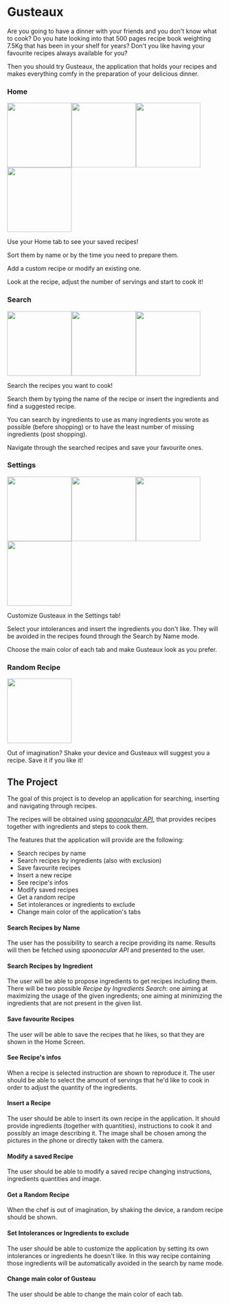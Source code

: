 # Gusteaux

Are you going to have a dinner with your friends and you don't know what to cook? Do you hate looking into that 500 pages recipe book weighting 7.5Kg that has been in your shelf for years? Don't you like having your favourite recipes always available for you?

Then you should try Gusteaux, the application that holds your recipes and makes everything comfy in the preparation of your delicious dinner. 

### Home

<img align='center' src=".\gusteauDocsUtils\homeScreen.png" width=150 /><img align='center' src="gusteauDocsUtils/modifyScreen.png" width=150 /><img align='center' src="gusteauDocsUtils/infoScreen.png" width=150 /><img align='center' src="gusteauDocsUtils/stepsScreen.png" width=150 />

Use your Home tab to see your saved recipes! 

Sort them by name or by the time you need to prepare them. 

Add a custom recipe or modify an existing one.

Look at the recipe, adjust the number of servings and start to cook it!

### Search

<img  src=".\gusteauDocsUtils\searchScreen.png" width=150 /><img src=".\gusteauDocsUtils\nameScreen.png" width=150 /><img src=".\gusteauDocsUtils\ingredientScreen.png" width=150 />

Search the recipes you want to cook!

Search them by typing the name of the recipe or insert the ingredients and find a suggested recipe. 

You can search by ingredients to use as many ingredients you wrote as possible (before shopping) or to have the least number of missing ingredients (post shopping).

Navigate through the searched recipes and save your favourite ones.

### Settings

<img align='center' src=".\gusteauDocsUtils\settingsScreen.png" width=150 /><img align='center' src=".\gusteauDocsUtils\intolerancesScreen.png" width=150 /><img align='center' src=".\gusteauDocsUtils\colorsScreen.png" width=150 /><img align='center' src=".\gusteauDocsUtils\colors2Screen.png" width=150 />

Customize Gusteaux in the Settings tab!

Select your intolerances and insert the ingredients you don't like. They will be avoided in the recipes found through the Search by Name mode.

Choose the main color of each tab and make Gusteaux look as you prefer.

### Random Recipe

<img align="center" src=".\gusteauDocsUtils\randomScreen.png" width=150 /> 

Out of imagination? Shake your device and Gusteaux will suggest you a recipe. Save it if you like it!

## The Project

The goal of this project is to develop an application for searching, inserting and navigating through recipes.

The recipes will be obtained using [*spoonacular API*](https://spoonacular.com/food-api/docs), that provides recipes together with ingredients and steps to cook them.

The features that the application will provide are the following:

- Search recipes by name
- Search recipes by ingredients (also with exclusion)
- Save favourite recipes
- Insert a new recipe
- See recipe's infos
- Modify saved recipes
- Get a random recipe
- Set intolerances or ingredients to exclude
- Change main color of the application's tabs

#### Search Recipes by Name

The user has the possibility to search a recipe providing its name. Results will then be fetched using *spoonacular API* and presented to the user. 

#### Search Recipes by Ingredient

The user will be able to propose ingredients to get recipes including them. There will be two possible *Recipe by Ingredients Search*: one aiming at maximizing the usage of the given ingredients; one aiming at minimizing the ingredients that are not present in the given list.

#### Save favourite Recipes

The user will be able to save the recipes that he likes, so that they are shown in the Home Screen. 

#### See Recipe's infos

When a recipe is selected instruction are shown to reproduce it. The user should be able to select the amount of servings that he'd like to cook in order to adjust the quantity of the ingredients.

#### Insert a Recipe

The user should be able to insert its own recipe in the application. It should provide ingredients (together with quantities), instructions to cook it and possibly an image describing it. The image shall be chosen among the pictures in the phone or directly taken with the camera.

#### Modify a saved Recipe

The user should be able to modify a saved recipe changing instructions, ingredients quantities and image.

#### Get a Random Recipe

When the chef is out of imagination, by shaking the device, a random recipe should be shown.

#### Set Intolerances or Ingredients to exclude

The user should be able to customize the application by setting its own intolerances or ingredients he doesn't like. In this way recipe containing those ingredients will be automatically avoided in the search by name mode.

#### Change main color of Gusteau

The user should be able to change the main color of each tab.
